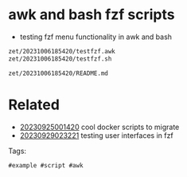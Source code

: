 # awk and bash fzf scripts

- testing fzf menu functionality in awk and bash

```bash
zet/20231006185420/testfzf.awk
zet/20231006185420/testfzf.sh                                                                                         │
```

` zet/20231006185420/README.md `

# Related

- [20230925001420](/zet/20230925001420/README.md) cool docker scripts to migrate
- [20230929023221](/zet/20230929023221/README.md) testing user interfaces in fzf

Tags:

    #example #script #awk
